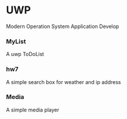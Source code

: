 # UWP
Modern Operation System Application Develop
### MyList
A uwp ToDoList
### hw7
A simple search box for weather and ip address
### Media
A simple media player
